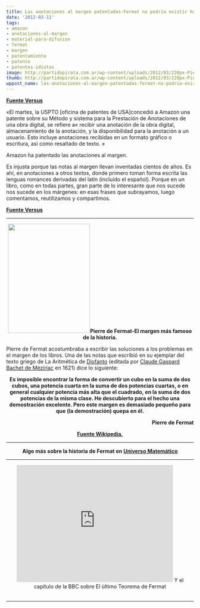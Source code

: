 ```yaml
---
title: Las anotaciones al margen patentadas-Fermat no podría existir hoy!
date: '2012-03-11'
tags:
- amazon
- anotaciones-al-margen
- material-para-difusion
- fermat
- margen
- patentamiento
- patente
- patentes-idiotas
image: http://partidopirata.com.ar/wp-content/uploads/2012/03/220px-Pierre_de_Fermat.jpg
thumb: http://partidopirata.com.ar/wp-content/uploads/2012/03/220px-Pierre_de_Fermat-150x150.jpg
wppost_name: las-anotaciones-al-margen-patentadas-fermat-no-podria-existir-hoy
---
```


<strong><a href="http://www.versvs.net/anotacion/patente-estupida-del-dia-amazon-anotaciones-al-margen" target="_blank">Fuente Versus</a></strong>

«El martes, la USPTO [oficina de patentes de USA]concedió a Amazon una patente sobre su Método y sistema para la Prestación de Anotaciones de una obra digital, se refiere a« recibir una anotación de la obra digital, almacenamiento de la anotación, y la disponibilidad para la anotación a un usuario. Esto incluye anotaciones recibidas en un formato gráfico o escritura, así como resaltado de texto. »

Amazon ha patentado las anotaciones al margen.

Es injusta porque las notas al margen llevan inventadas cientos de años. Es ahí, en anotaciones a otros textos, donde primero toman forma escrita las lenguas romances derivadas del latín (incluído el español). Porque en un libro, como en todas partes, gran parte de lo interesante que nos sucede nos sucede en los márgenes: en esas frases que subrayamos, luego comentamos, reutilizamos y compartimos.

<strong><a href="http://www.versvs.net/anotacion/patente-estupida-del-dia-amazon-anotaciones-al-margen" target="_blank">Fuente Versus</a></strong>

<hr />
<p style="text-align: center;"><a href="http://partidopirata.com.ar/wp-content/uploads/2012/03/220px-Pierre_de_Fermat.jpg"><img class="size-full wp-image-3452 aligncenter" title="Pierre Fermat" src="http://partidopirata.com.ar/wp-content/uploads/2012/03/220px-Pierre_de_Fermat.jpg" alt="" width="220" height="294" /></a><strong>Pierre de Fermat-El margen más famoso de la historia.</strong></p>
<p style="text-align: left;">Pierre de Fermat acostumbraba a escribir las soluciones a los problemas en el margen de los libros. Una de las notas que escribió en su ejemplar del texto griego de La Aritmética de <a title="Diofanto" href="https://es.wikipedia.org/wiki/Diofanto">Diofanto</a> (editada por <a title="Claude Gaspard Bachet de Méziriac" href="https://es.wikipedia.org/wiki/Claude_Gaspard_Bachet_de_M%C3%A9ziriac">Claude Gaspard Bachet de Méziriac</a> en 1621) dice lo siguiente:</p>
<p style="text-align: center;"><strong>Es imposible encontrar la forma de convertir un cubo en la suma de dos cubos, una potencia cuarta en la suma de dos potencias cuartas, o en general cualquier potencia más alta que el cuadrado, en la suma de dos potencias de la misma clase. He descubierto para el hecho una demostración excelente. Pero este margen es demasiado pequeño para que (la demostración) quepa en él.</strong></p>

<div style="text-align: right;"><strong>Pierre de Fermat</strong></div>
<p style="text-align: center;"><strong><a href="https://es.wikipedia.org/wiki/Pierre_de_Fermat" target="_blank">Fuente Wikipedia.</a></strong></p>


<hr />
<p style="text-align: center;"><strong>Algo más sobre la historia de Fermat en <a href="http://youtu.be/0m2DnecfGbA" target="_blank">Universo Matemático </a></strong></p>


<hr />

<center>
<iframe src="http://www.youtube.com/embed/DlbTaU1x_B8" frameborder="0" width="420" height="315"></iframe>
Y el capítulo de la BBC sobre El ùltimo Teorema de Fermat</center>&nbsp;

<hr />
